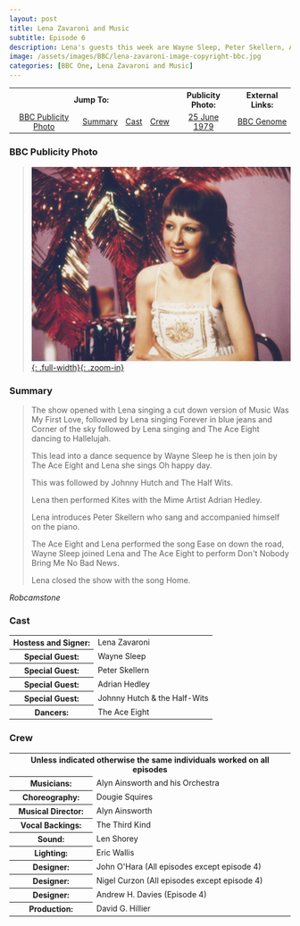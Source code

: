 ```yaml
---
layout: post
title: Lena Zavaroni and Music
subtitle: Episode 6
description: Lena's guests this week are Wayne Sleep, Peter Skellern, Adrian Hedley and Johnny Hutch & the Half-Wits.
image: /assets/images/BBC/lena-zavaroni-image-copyright-bbc.jpg
categories: [BBC One, Lena Zavaroni and Music]
---
```


<table>
<tr align="center">
<th colspan="4">Jump To:</th>
<th>Publicity Photo:</th>
<th>External Links:</th>
</tr>

<tr align="center">
<td><a href="#bbc-publicity-photo">BBC Publicity Photo</a></td>
<td><a href="#summary">Summary</a></td>
<td><a href="#cast">Cast</a></td>
<td><a href="#crew">Crew</a></td>
<td><a href="/publicity%20photos/1979/06/25/lena-zavaroni.html">25 June 1979</a></td>
<td><a href="https://genome.ch.bbc.co.uk/schedules/bbcone/london/1979-06-27#at-19.40">BBC Genome</a></td>
</tr>
</table>

### BBC Publicity Photo
> [![BBC Publicity Photo of Lena Zavaroni for her TV show Lena Zavaroni and Music](/assets/images/BBC/lena-zavaroni-image-copyright-bbc.jpg){: .full-width}{: .zoom-in}](/assets/images/BBC/lena-zavaroni-image-copyright-bbc.jpg)

### Summary
> The show opened with Lena singing a cut down version of Music Was My First Love, followed by Lena singing Forever in blue jeans and Corner of the sky followed by Lena singing and The Ace Eight dancing to Hallelujah.
>
> This lead into a dance sequence by Wayne Sleep he is then join by The Ace Eight and Lena she sings Oh happy day.
>
> This was followed by Johnny Hutch and The Half Wits.
>
> Lena then performed Kites with the Mime Artist Adrian Hedley.
>
> Lena introduces Peter Skellern who sang and accompanied himself on the piano.
>
> The Ace Eight and Lena performed the song Ease on down the road, Wayne Sleep joined Lena and The Ace Eight to perform Don't Nobody Bring Me No Bad News.
>
> Lena closed the show with the song Home.

<cite>Robcamstone</cite>

### Cast
<table>
<tr><th>Hostess and Signer:</th><td>Lena Zavaroni</td></tr>
<tr><th>Special Guest:</th><td>Wayne Sleep</td></tr>
<tr><th>Special Guest:</th><td>Peter Skellern</td></tr>
<tr><th>Special Guest:</th><td>Adrian Hedley</td></tr>
<tr><th>Special Guest:</th><td>Johnny Hutch & the Half-Wits</td></tr>
<tr><th>Dancers:</th><td>The Ace Eight</td></tr>
</table>

### Crew
<table>
<tr><th colspan="10">Unless indicated otherwise the same individuals worked on all episodes</th></tr>
<tr><th>Musicians:</th><td>Alyn Ainsworth and his Orchestra</td></tr>
<tr><th>Choreography:</th><td>Dougie Squires</td></tr>
<tr><th>Musical Director:</th><td>Alyn Ainsworth</td></tr>
<tr><th>Vocal Backings:</th><td>The Third Kind</td></tr>
<tr><th>Sound:</th><td>Len Shorey</td></tr>
<tr><th>Lighting:</th><td>Eric Wallis</td></tr>
<tr><th>Designer:</th><td>John O'Hara (All episodes except episode 4)</td></tr>
<tr><th>Designer:</th><td>Nigel Curzon (All episodes except episode 4)</td></tr>
<tr><th>Designer:</th><td>Andrew H. Davies (Episode 4)</td></tr>
<tr><th>Production:</th><td>David G. Hillier</td></tr>
</table>

